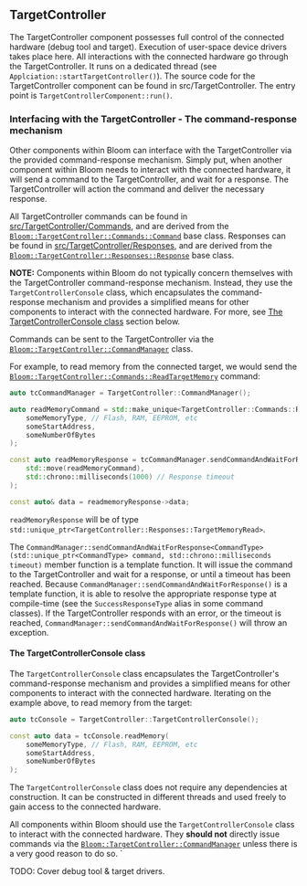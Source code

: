 ## TargetController

The TargetController component possesses full control of the connected hardware (debug tool and target). Execution of
user-space device drivers takes place here. All interactions with the connected hardware go through the
TargetController. It runs on a dedicated thread (see `Applciation::startTargetController()`). The source code for the
TargetController component can be found in src/TargetController. The entry point is `TargetControllerComponent::run()`.

### Interfacing with the TargetController - The command-response mechanism

Other components within Bloom can interface with the TargetController via the provided command-response mechanism.
Simply put, when another component within Bloom needs to interact with the connected hardware, it will send a command to
the TargetController, and wait for a response. The TargetController will action the command and deliver the necessary
response.

All TargetController commands can be found in [src/TargetController/Commands](./Commands), and are derived from the
[`Bloom::TargetController::Commands::Command`](./Commands/Command.hpp) base class. Responses can be found in
[src/TargetController/Responses](./Responses), and are derived from the
[`Bloom::TargetController::Responses::Response`](./Responses/Response.hpp) base class.

**NOTE:** Components within Bloom do not typically concern themselves with the TargetController command-response
mechanism. Instead, they use the `TargetControllerConsole` class, which encapsulates the command-response mechanism and
provides a simplified means for other components to interact with the connected hardware. For more, see
[The TargetControllerConsole class](#the-targetcontrollerconsole-class) section below.

Commands can be sent to the TargetController via the [`Bloom::TargetController::CommandManager`](./CommandManager.hpp)
class.

For example, to read memory from the connected target, we would send the
[`Bloom::TargetController::Commands::ReadTargetMemory`](./Commands/ReadTargetMemory.hpp) command:

```c++
auto tcCommandManager = TargetController::CommandManager();

auto readMemoryCommand = std::make_unique<TargetController::Commands::ReadTargetMemory>(
    someMemoryType, // Flash, RAM, EEPROM, etc
    someStartAddress,
    someNumberOfBytes
);

const auto readMemoryResponse = tcCommandManager.sendCommandAndWaitForResponse(
    std::move(readMemoryCommand),
    std::chrono::milliseconds(1000) // Response timeout
);

const auto& data = readmemoryResponse->data;
```

`readMemoryResponse` will be of type `std::unique_ptr<TargetController::Responses::TargetMemoryRead>`.

The `CommandManager::sendCommandAndWaitForResponse<CommandType>(std::unique_ptr<CommandType> command, std::chrono::milliseconds timeout)`
member function is a template function. It will issue the command to the TargetController and wait for a response, or
until a timeout has been reached. Because `CommandManager::sendCommandAndWaitForResponse()` is a template function, it
is able to resolve the appropriate response type at compile-time (see the `SuccessResponseType` alias in some command
classes). If the TargetController responds with an error, or the timeout is reached,
`CommandManager::sendCommandAndWaitForResponse()` will throw an exception.

#### The TargetControllerConsole class

The `TargetControllerConsole` class encapsulates the TargetController's command-response mechanism and provides a
simplified means for other components to interact with the connected hardware. Iterating on the example above, to read
memory from the target:

```c++
auto tcConsole = TargetController::TargetControllerConsole();

const auto data = tcConsole.readMemory(
    someMemoryType, // Flash, RAM, EEPROM, etc
    someStartAddress,
    someNumberOfBytes
);
```

The `TargetControllerConsole` class does not require any dependencies at construction. It can be constructed in
different threads and used freely to gain access to the connected hardware.

All components within Bloom should use the `TargetControllerConsole` class to interact with the connected hardware. They
**should not** directly issue commands via the [`Bloom::TargetController::CommandManager`](./CommandManager.hpp) unless
there is a very good reason to do so.
`

TODO: Cover debug tool & target drivers.
